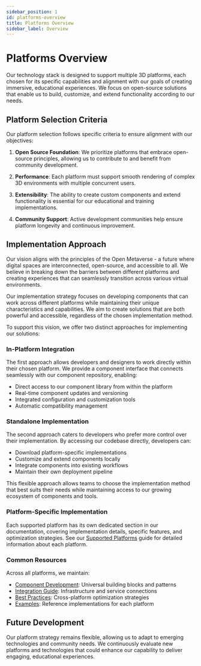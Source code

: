 ```yaml
---
sidebar_position: 1
id: platforms-overview
title: Platforms Overview
sidebar_label: Overview
---
```


# Platforms Overview

Our technology stack is designed to support multiple 3D platforms, each chosen for its specific capabilities and alignment with our goals of creating immersive, educational experiences. We focus on open-source solutions that enable us to build, customize, and extend functionality according to our needs.

## Platform Selection Criteria

Our platform selection follows specific criteria to ensure alignment with our objectives:

1. **Open Source Foundation**: We prioritize platforms that embrace open-source principles, allowing us to contribute to and benefit from community development.

2. **Performance**: Each platform must support smooth rendering of complex 3D environments with multiple concurrent users.

3. **Extensibility**: The ability to create custom components and extend functionality is essential for our educational and training implementations.

4. **Community Support**: Active development communities help ensure platform longevity and continuous improvement.

## Implementation Approach

Our vision aligns with the principles of the Open Metaverse - a future where digital spaces are interconnected, open-source, and accessible to all. We believe in breaking down the barriers between different platforms and creating experiences that can seamlessly transition across various virtual environments.

Our implementation strategy focuses on developing components that can work across different platforms while maintaining their unique characteristics and capabilities. We aim to create solutions that are both powerful and accessible, regardless of the chosen implementation method.

To support this vision, we offer two distinct approaches for implementing our solutions:

### In-Platform Integration

The first approach allows developers and designers to work directly within their chosen platform. We provide a component interface that connects seamlessly with our component repository, enabling:

- Direct access to our component library from within the platform
- Real-time component updates and versioning
- Integrated configuration and customization tools
- Automatic compatibility management

### Standalone Implementation

The second approach caters to developers who prefer more control over their implementation. By accessing our codebase directly, developers can:

- Download platform-specific implementations
- Customize and extend components locally
- Integrate components into existing workflows
- Maintain their own deployment pipeline

This flexible approach allows teams to choose the implementation method that best suits their needs while maintaining access to our growing ecosystem of components and tools.

### Platform-Specific Implementation

Each supported platform has its own dedicated section in our documentation, covering implementation details, specific features, and optimization strategies. See our [Supported Platforms][platforms] guide for detailed information about each platform.

### Common Resources

Across all platforms, we maintain:

- [Component Development][components]: Universal building blocks and patterns
- [Integration Guide][integration]: Infrastructure and service connections
- [Best Practices][practices]: Cross-platform optimization strategies
- [Examples][examples]: Reference implementations for each platform

## Future Development

Our platform strategy remains flexible, allowing us to adapt to emerging technologies and community needs. We continuously evaluate new platforms and technologies that could enhance our capability to deliver engaging, educational experiences.

[platforms]: /docs/organization/technology/platforms/supported-platforms
[architecture]: /docs/organization/technology/platforms/architecture
[components]: /docs/organization/technology/platforms/components
[integration]: /docs/organization/technology/platforms/integration
[practices]: /docs/organization/technology/platforms/practices
[examples]: /docs/organization/technology/platforms/examples

